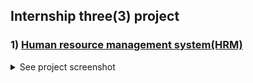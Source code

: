 ## Internship three(3) project

### 1) [Human resource management system(HRM)](https://github.com/aslamcsebd/internship/tree/main/hrm)

<details>
    <summary>See project screenshot</summary>
    <img src="https://github.com/user-attachments/assets/c14cb85c-db0b-4462-abce-f6239a43da4c">
    <img src="https://github.com/user-attachments/assets/1f6de0f1-ee8e-4c54-bbeb-163a04bf1b60">
    <img src="https://github.com/user-attachments/assets/b160d14c-2bfa-4cbf-acce-da137e2289f3">
    <img src="https://github.com/user-attachments/assets/f48c84ca-c45a-4432-8f72-45a83014824e">
    <img src="https://github.com/user-attachments/assets/3a38f8ac-0c20-4b02-960e-bf6179c4275a">
    <img src="https://github.com/user-attachments/assets/31c54029-eff9-4cad-b214-f117109950a2">
    <img src="https://github.com/user-attachments/assets/a06e4999-cfef-437b-ac74-531d3f8019a4">
    <img src="https://github.com/user-attachments/assets/1d950f0c-a508-4a9c-902a-fc7726814699">
    <img src="https://github.com/user-attachments/assets/7ea308b2-5924-412b-a8ea-52c4a281f72a">
</details>